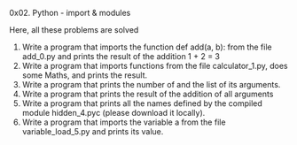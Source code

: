 0x02. Python - import & modules

Here, all these problems are solved
1. Write a program that imports the function def add(a, b): from the file add_0.py and prints the result of the addition 1 + 2 = 3
1. Write a program that imports functions from the file calculator_1.py, does some Maths, and prints the result.
1. Write a program that prints the number of and the list of its arguments.
1. Write a program that prints the result of the addition of all arguments
1. Write a program that prints all the names defined by the compiled module hidden_4.pyc (please download it locally).
1. Write a program that imports the variable a from the file variable_load_5.py and prints its value.
